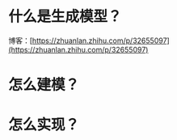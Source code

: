 # 什么是生成模型？
博客：[https://zhuanlan.zhihu.com/p/32655097](https://zhuanlan.zhihu.com/p/32655097)

# 怎么建模？
# 怎么实现？



